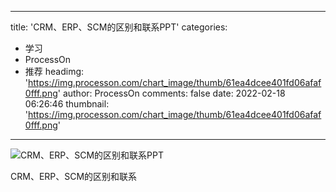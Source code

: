 
---
title: 'CRM、ERP、SCM的区别和联系PPT'
categories: 
 - 学习
 - ProcessOn
 - 推荐
headimg: 'https://img.processon.com/chart_image/thumb/61ea4dcee401fd06afaf0fff.png'
author: ProcessOn
comments: false
date: 2022-02-18 06:26:46
thumbnail: 'https://img.processon.com/chart_image/thumb/61ea4dcee401fd06afaf0fff.png'
---

<div>   
<img class="thumb" alt="CRM、ERP、SCM的区别和联系PPT" src="https://img.processon.com/chart_image/thumb/61ea4dcee401fd06afaf0fff.png" referrerpolicy="no-referrer">
<p>CRM、ERP、SCM的区别和联系</p>  
</div>
            